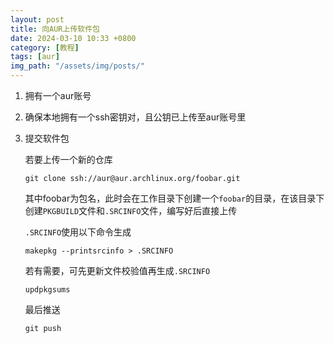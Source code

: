 ```yaml
---
layout: post
title: 向AUR上传软件包
date: 2024-03-10 10:33 +0800
category: [教程]
tags: [aur]
img_path: "/assets/img/posts/"
---
```


1. 拥有一个aur账号

2. 确保本地拥有一个ssh密钥对，且公钥已上传至aur账号里

3. 提交软件包

    若要上传一个新的仓库

    ```console
    git clone ssh://aur@aur.archlinux.org/foobar.git
    ```

    其中foobar为包名，此时会在工作目录下创建一个`foobar`的目录，在该目录下创建`PKGBUILD`文件和`.SRCINFO`文件，编写好后直接上传

    `.SRCINFO`使用以下命令生成

    ```console
    makepkg --printsrcinfo > .SRCINFO
    ```

    若有需要，可先更新文件校验值再生成`.SRCINFO`

    ```console
    updpkgsums
    ```

    最后推送

    ```console
    git push
    ```
